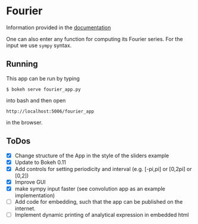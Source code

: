 # Fourier
Information provided in the [documentation](https://github.com/BenjaminRueth/Visualization/blob/master/FourierApp/Doc/fourierSpecification.pdf)

One can also enter any function for computing its Fourier series. For the input we use `sympy` syntax.

## Running
This app can be run by typing
```
$ bokeh serve fourier_app.py
```
into bash and then open
```
http://localhost:5006/fourier_app
```
in the browser.

## ToDos
- [x] Change structure of the App in the style of the sliders example
- [x] Update to Bokeh 0.11
- [x] Add controls for setting periodicity and interval (e.g. [-pi,pi] or [0,2pi] or [0,2])
- [x] Improve GUI
- [x] make sympy input faster (see convolution app as an example implementation)
- [ ] Add code for embedding, such that the app can be published on the internet.
- [ ] Implement dynamic printing of analytical expression in embedded html

